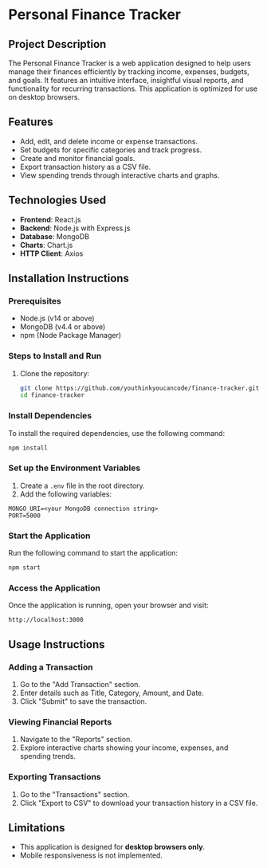 # Personal Finance Tracker

## Project Description

The Personal Finance Tracker is a web application designed to help users manage their finances efficiently by tracking income, expenses, budgets, and goals. It features an intuitive interface, insightful visual reports, and functionality for recurring transactions. This application is optimized for use on desktop browsers.

## Features

- Add, edit, and delete income or expense transactions.
- Set budgets for specific categories and track progress.
- Create and monitor financial goals.
- Export transaction history as a CSV file.
- View spending trends through interactive charts and graphs.

## Technologies Used

- **Frontend**: React.js
- **Backend**: Node.js with Express.js
- **Database**: MongoDB
- **Charts**: Chart.js
- **HTTP Client**: Axios

## Installation Instructions

### Prerequisites
- Node.js (v14 or above)
- MongoDB (v4.4 or above)
- npm (Node Package Manager)

### Steps to Install and Run
1. Clone the repository:
   ```bash
   git clone https://github.com/youthinkyoucancode/finance-tracker.git
   cd finance-tracker
   ```

### Install Dependencies
To install the required dependencies, use the following command:
```bash
npm install
```

### Set up the Environment Variables
1. Create a `.env` file in the root directory.
2. Add the following variables:
```plaintext
MONGO_URI=<your MongoDB connection string>
PORT=5000
```

### Start the Application
Run the following command to start the application:
```bash
npm start
```

### Access the Application
Once the application is running, open your browser and visit:
```plaintext
http://localhost:3000
```

## Usage Instructions

### Adding a Transaction
1. Go to the "Add Transaction" section.
2. Enter details such as Title, Category, Amount, and Date.
3. Click "Submit" to save the transaction.

### Viewing Financial Reports
1. Navigate to the "Reports" section.
2. Explore interactive charts showing your income, expenses, and spending trends.

### Exporting Transactions
1. Go to the "Transactions" section.
2. Click "Export to CSV" to download your transaction history in a CSV file.

## Limitations

- This application is designed for **desktop browsers only**.
- Mobile responsiveness is not implemented.
